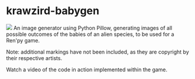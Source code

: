 # krawzird-babygen
![](https://i.imgur.com/O3A7hTK.gif)
An image generator using Python Pillow, generating images of all possible outcomes of the babies of an alien species, to be used for a Ren'py game.

Note: additional markings have not been included, as they are copyright by their respective artists.

Watch a video of the code in action implemented within the game.
